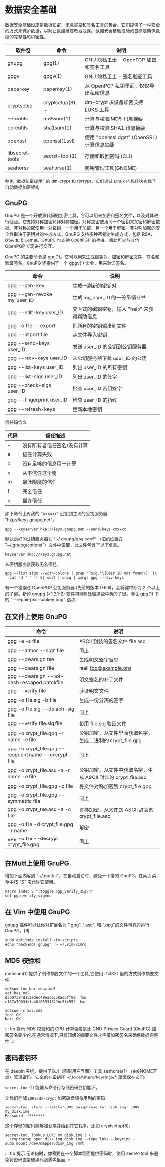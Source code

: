 #  数据安全基础

数据安全基础设施是数据加密，讯息摘要和签名工具的集合。它们提供了一种安全的方式来保护数据，以防止数据被篡改或泄露。数据安全基础设施的目标是确保数据的完整性和机密性。

| 软件包             | 命令               | 说明                                |
|-----------------|------------------|-----------------------------------|
| gnupg           | gpg(1)           | GNU 隐私卫士 - OpenPGP 加密和签名工具        |
| gpgv            | gpgv(1)          | GNU 隐私卫士 - 签名验证工具                 |
| paperkey        | paperkey(1)      | 从 OpenPGP 私钥里面，仅仅导出私密信息           |
| cryptsetup      | cryptsetup(8), … | dm-crypt 块设备加密支持 LUKS 工具          |
| coreutils       | md5sum(1)        | 计算与校验 MD5 讯息摘要                    |
| coreutils       | sha1sum(1)       | 计算与校验 SHA1 讯息摘要                   |
| openssl         | openssl(1ssl)    | 使用 "openssl dgst" (OpenSSL)计算信息摘要 |
| libsecret-tools | secret-tool(1)   | 存储和取回密码 (CLI)                     |
| seahorse        | seahorse(1)      | 密钥管理工具(GNOME)                     |

参见  “数据加密提示” 的 dm-crypt 和 fscrypt，它们通过 Linux 内核模块实现了自动数据加密架构

## GnuPG

GnuPG 是一个开放源代码的加密工具，它可以用来加密和签名文件，以及对其进行验证。它支持对称加密和非对称加密。对称加密使用同一个密钥来加密和解密数据。非对称加密使用一对密钥，一个用于加密，另一个用于解密。非对称加密的安全性取决于密钥对的生成方式。GnuPG 支持多种密钥对生成方式，包括 RSA、DSA 和 ElGamal。GnuPG 也支持 OpenPGP 的标准，因此可以与其他 OpenPGP 实现进行交互。

GnuPG 的主要命令是 gpg(1)。它可以用来生成密钥对、加密和解密文件、签名和验证签名。GnuPG 还提供了一个 gpgv(1) 命令，用来验证签名。

| 命令                          | 说明                         |
|-----------------------------|----------------------------|
| gpg --gen-key               | 生成一副新的密钥对                  |
| gpg --gen-revoke my_user_ID | 生成 my_user_ID 的一份吊销证书      |
| gpg --edit-key user_ID      | 交互式的编辑密钥，输入 "help" 来获得帮助信息 |
| gpg -o file --export        | 把所有的密钥输出到文件                |
| gpg --import file           | 从文件导入密钥                    |
| gpg --send-keys user_ID     | 发送 user_ID 的公钥到公钥服务器       |
| gpg --recv-keys user_ID     | 从公钥服务器下载 user_ID 的公钥       |
| gpg --list-keys user_ID     | 列出 user_ID 的所有密钥           |
| gpg --list-sigs user_ID     | 列出 user_ID 的签字             |
| gpg --check-sigs user_ID    | 检查 user_ID 密钥签字            |
| gpg --fingerprint user_ID   | 检查 user_ID 的指纹             |
| gpg --refresh-keys          | 更新本地密钥                     |

信任码含义

| 代码 | 信任描述           |
|----|----------------|
| -  | 没有所有者信任签名/没有计算 |
| e  | 信任计算失败         |
| q  | 没有足够的信息用于计算    |
| n  | 从不信任这个键        |
| m  | 最低限度的信任        |
| f  | 完全信任           |
| u  | 最终信任           |

如下命令上传我的 "xxxxxx" 公钥到主流的公钥服务器 "hkp://keys.gnupg.net"。

```Shell
gpg --keyserver hkp://keys.gnupg.net --send-keys xxxxxx
```

默认良好的公钥服务器在 "~/.gnupg/gpg.conf" （旧的位置在 "~/.gnupg/options"）文件中设置，此文件包含了以下信息。

```Shell
keyserver hkp://keys.gnupg.net
```

从密钥服务器获取无名密钥。

```Shell
gpg --list-sigs --with-colons | grep '^sig.*\[User ID not found\]' |\
  cut -d ':' -f 5| sort | uniq | xargs gpg --recv-keys
```

有一个错误在 OpenPGP 公钥服务器 (先前的版本 0.9.6)，会将键中断为 2 个以上的子键。新的 gnupg (>1.2.1-2) 软件包能够处理这些中断的子键。参见 gpg(1) 下的 "--repair-pks-subkey-bug" 选项.

## 在文件上使用 GnuPG

| 命令                                                    | 说明                                        |
|-------------------------------------------------------|-------------------------------------------|
| gpg -a -s file                                        | ASCII 封装的签名文件 file.asc                    |
| gpg --armor --sign file                               | 同上                                        |
| gpg --clearsign file                                  | 生成明文签字信息                                  |
| gpg --clearsign file|mail foo@example.org             | 发送一份明文签字到 foo@example.org                 |
| gpg --clearsign --not-dash-escaped patchfile          | 明文签名的补丁文件                                 |
| gpg --verify file                                     | 验证明文文件                                    |
| gpg -o file.sig -b file                               | 生成一份分离的签字                                 |
| gpg -o file.sig --detach-sig file                     | 同上                                        |
| gpg --verify file.sig file                            | 使用 file.sig 验证文件                          |
| gpg -o crypt_file.gpg -r name -e file                 | 公钥加密，从文件里面获取名字，生成二进制的 crypt_file.gpg      |
| gpg -o crypt_file.gpg --recipient name --encrypt file | 同上                                        |
| gpg -o crypt_file.asc -a -r name -e file              | 公钥加密，从文件中获取名字，生成 ASCII 封装的 crypt_file.asc |
| gpg -o crypt_file.gpg -c file                         | 将文件对称加密到 crypt_file.gpg                   |
| gpg -o crypt_file.gpg --symmetric file                | 同上                                        |
| gpg -o crypt_file.asc -a -c file                      | 对称加密，从文件到 ASCII 封装的 crypt_file.asc        |
| gpg -o file -d crypt_file.gpg -r name                 | 解密                                        |
| gpg -o file --decrypt crypt_file.gpg                  | 同上                                        |


## 在Mutt上使用 GnuPG

增加下面内容到 "~/.muttrc"，在自动启动时，避免一个慢的 GnuPG，在索引菜单中按 "S" 来允许它使用。

```Shell
macro index S ":toggle pgp_verify_sig\n"
set pgp_verify_sig=no
```

## 在 Vim 中使用 GnuPG

gnupg 插件可以让你对扩展名为 ".gpg", ".asc", 和 ".ppg"的文件可靠的运行 GnuPG。[6]

```Shell
sudo aptitude install vim-scripts
echo "packadd! gnupg" >> ~/.vim/vimrc
```

## MD5 校验和

md5sum(1) 提供了制作摘要文件的一个工具,它使用 rfc1321 里的方式制作摘要文件.

```Shell
md5sum foo bar >baz.md5
cat baz.md5
d3b07384d113edec49eaa6238ad5ff00  foo
c157a79031e1c40f85931829bc5fc552  bar

md5sum -c baz.md5
foo: OK
bar: OK
```

::: tip 提示
MD5 校验和的 CPU 计算强度是比 GNU Privacy Guard (GnuPG) 加密签名要少的.在通常情况下,只有顶级的摘要文件才需要加密签名来确保数据完整性.
:::

## 密码密钥环

在 deepin 系统，提供了GUI（图形用户界面）工具 seahorse(1) （由GNOME开发）管理密码，安全的在密钥环 ~/.local/share/keyrings/* 里面保存它们。

`secret-tool`(1) 能够从命令行存储密码到钥匙环。

让我们存储 `LUKS/dm-crypt` 加密磁盘镜像用到的密码

```Shell
secret-tool store --label='LUKS passphrase for disk.img' LUKS my_disk.img
Password: ********
```

这个存储的密码能够被获取并给到其它程序，比如 cryptsetup(8)。

```Shell
secret-tool lookup LUKS my_disk.img | \
  cryptsetup open disk.img disk_img --type luks --keyring -
sudo mount /dev/mapper/disk_img /mnt
```

::: tip 提示
无论何时，你需要在一个脚本里面提供密码时，使用 secret-tool 来避免将密码直接硬编码到脚本里面
:::
